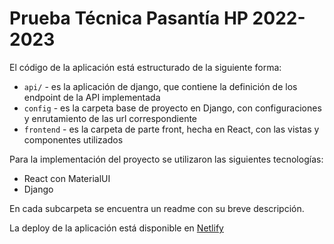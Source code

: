 # Prueba Técnica Pasantía HP 2022-2023

El código de la aplicación está estructurado de la siguiente forma:

- `api/` - es la aplicación de django, que contiene la definición de los endpoint de la API implementada
- `config` - es la carpeta base de proyecto en Django, con configuraciones y enrutamiento de las url correspondiente
- `frontend` - es la carpeta de parte front, hecha en React, con las vistas y componentes utilizados

Para la implementación del proyecto se utilizaron las siguientes tecnologías:

- React con MaterialUI
- Django

En cada subcarpeta se encuentra un readme con su breve descripción.

La deploy de la aplicación está disponible en [Netlify](https://pokedex-hp.netlify.app/)
